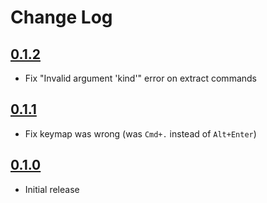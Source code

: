 # Change Log

## [0.1.2]

- Fix "Invalid argument 'kind'" error on extract commands

## [0.1.1]

- Fix keymap was wrong (was `Cmd+.` instead of `Alt+Enter`)

## [0.1.0]

- Initial release

[0.1.0]: https://github.com/ypresto/vscode-intelli-refactor/releases/tag/v0.1.0
[0.1.1]: https://github.com/ypresto/vscode-intelli-refactor/releases/tag/v0.1.1
[0.1.2]: https://github.com/ypresto/vscode-intelli-refactor/releases/tag/v0.1.2
